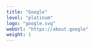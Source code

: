 ```yaml
---
title: "Google"
level: "platinum"
logo: "google.svg"
webUrl: "https://about.google"
weight: 1
---
```



